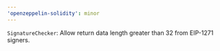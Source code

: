 ```yaml
---
'openzeppelin-solidity': minor
---
```


`SignatureChecker`: Allow return data length greater than 32 from EIP-1271 signers.
